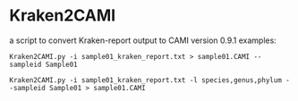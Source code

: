 # Kraken2CAMI
a script to convert Kraken-report output to CAMI version 0.9.1
examples:
```
Kraken2CAMI.py -i sample01_kraken_report.txt > sample01.CAMI --sampleid Sample01
```
```
Kraken2CAMI.py -i sample01_kraken_report.txt -l species,genus,phylum --sampleid Sample01 > sample01.CAMI 
```
